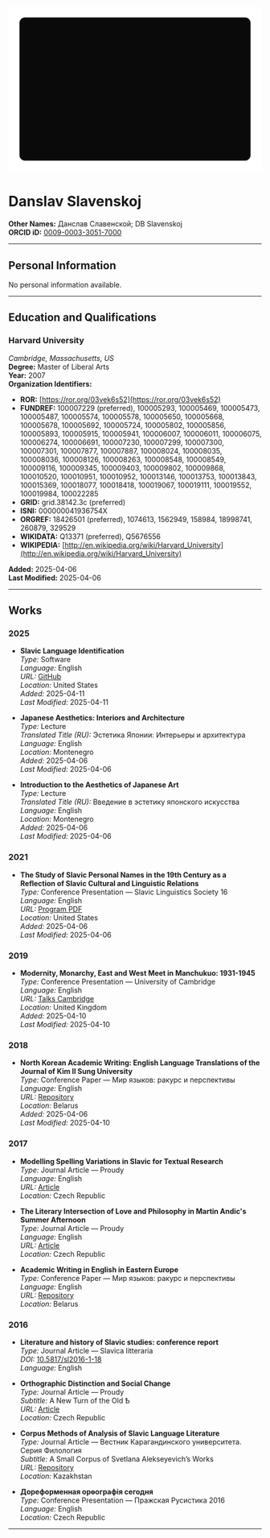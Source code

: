 
![Stellated Dodecahedron](./VT220_2025_07_11.SVG)


  
 



# Danslav Slavenskoj

**Other Names:** Данслав Славенской; DB Slavenskoj  
**ORCID iD:** [0009-0003-3051-7000](https://orcid.org/0009-0003-3051-7000)

---

## Personal Information

No personal information available.

---

## Education and Qualifications

### Harvard University  

*Cambridge, Massachusetts, US*  
**Degree:** Master of Liberal Arts  
**Year:** 2007  
**Organization Identifiers:**  

- **ROR:** [https://ror.org/03vek6s52](https://ror.org/03vek6s52)  
- **FUNDREF:** 100007229 (preferred), 100005293, 100005469, 100005473, 100005487, 100005574, 100005578, 100005650, 100005668, 100005678, 100005692, 100005724, 100005802, 100005856, 100005893, 100005915, 100005941, 100006007, 100006011, 100006075, 100006274, 100006691, 100007230, 100007299, 100007300, 100007301, 100007877, 100007887, 100008024, 100008035, 100008036, 100008126, 100008263, 100008548, 100008549, 100009116, 100009345, 100009403, 100009802, 100009868, 100010520, 100010951, 100010952, 100013146, 100013753, 100013843, 100015369, 100018077, 100018418, 100019067, 100019111, 100019552, 100019984, 100022285  
- **GRID:** grid.38142.3c (preferred)  
- **ISNI:** 000000041936754X  
- **ORGREF:** 18426501 (preferred), 1074613, 1562949, 158984, 18998741, 260879, 329529  
- **WIKIDATA:** Q13371 (preferred), Q5676556  
- **WIKIPEDIA:** [http://en.wikipedia.org/wiki/Harvard_University](http://en.wikipedia.org/wiki/Harvard_University)

**Added:** 2025-04-06  
**Last Modified:** 2025-04-06  

---

## Works

### 2025

- **Slavic Language Identification**  
  *Type:* Software  
  *Language:* English  
  *URL:* [GitHub](https://github.com/slavenica/slavic-language-identification)  
  *Location:* United States  
  *Added:* 2025-04-11  
  *Last Modified:* 2025-04-11  

- **Japanese Aesthetics: Interiors and Architecture**  
  *Type:* Lecture  
  *Translated Title (RU):* Эстетика Японии: Интерьеры и архитектура  
  *Language:* English  
  *Location:* Montenegro  
  *Added:* 2025-04-06  
  *Last Modified:* 2025-04-06  

- **Introduction to the Aesthetics of Japanese Art**  
  *Type:* Lecture  
  *Translated Title (RU):* Введение в эстетику японского искусства  
  *Language:* English  
  *Location:* Montenegro  
  *Added:* 2025-04-06  
  *Last Modified:* 2025-04-06  

### 2021

- **The Study of Slavic Personal Names in the 19th Century as a Reflection of Slavic Cultural and Linguistic Relations**  
  *Type:* Conference Presentation — Slavic Linguistics Society 16  
  *Language:* English  
  *URL:* [Program PDF](https://slaviclinguistics.org/wp-content/uploads/2024/04/SLS_16_2021_Illinois_zoom_program.pdf)  
  *Location:* United States  
  *Added:* 2025-04-06  
  *Last Modified:* 2025-04-06  

### 2019

- **Modernity, Monarchy, East and West Meet in Manchukuo: 1931-1945**  
  *Type:* Conference Presentation — University of Cambridge  
  *Language:* English  
  *URL:* [Talks Cambridge](https://talks.cam.ac.uk/talk/index/106531)  
  *Location:* United Kingdom  
  *Added:* 2025-04-10  
  *Last Modified:* 2025-04-10  

### 2018

- **North Korean Academic Writing: English Language Translations of the Journal of Kim Il Sung University**  
  *Type:* Conference Paper — Мир языков: ракурс и перспективы  
  *Language:* English  
  *URL:* [Repository](https://elib.bsu.by/handle/123456789/199450)  
  *Location:* Belarus  
  *Added:* 2025-04-06  
  *Last Modified:* 2025-04-10  

### 2017

- **Modelling Spelling Variations in Slavic for Textual Research**  
  *Type:* Journal Article — Proudy  
  *Language:* English  
  *URL:* [Article](https://www.phil.muni.cz/journal/proudy/filologie/materialy/2017/1/slavenskoj_modellin_spelling_variations.php)  
  *Location:* Czech Republic  

- **The Literary Intersection of Love and Philosophy in Martin Andic's Summer Afternoon**  
  *Type:* Journal Article — Proudy  
  *Language:* English  
  *URL:* [Article](https://www.phil.muni.cz/journal/proudy/filologie/materialy/2017/1/slavenskoj_love_and_philosophy_in_martin.php)  
  *Location:* Czech Republic  

- **Academic Writing in English in Eastern Europe**  
  *Type:* Conference Paper — Мир языков: ракурс и перспективы  
  *Language:* English  
  *URL:* [Repository](https://elib.bsu.by/handle/123456789/174686)  
  *Location:* Belarus  

### 2016

- **Literature and history of Slavic studies: conference report**  
  *Type:* Journal Article — Slavica litteraria  
  *DOI:* [10.5817/sl2016-1-18](https://doi.org/10.5817/SL2016-1-18)  
  *Language:* English  

- **Orthographic Distinction and Social Change**  
  *Type:* Journal Article — Proudy  
  *Subtitle:* A New Turn of the Old Ѣ  
  *URL:* [Article](https://www.phil.muni.cz/journal/proudy/filologie/materialy/2016/1/slavenskoj_orthographic_distinction.php)  
  *Location:* Czech Republic  

- **Corpus Methods of Analysis of Slavic Language Literature**  
  *Type:* Journal Article — Вестник Карагандинского университета. Серия Филология  
  *Subtitle:* A Small Corpus of Svetlana Alekseyevich’s Works  
  *URL:* [Repository](http://rep.ksu.kz/handle/data/957)  
  *Location:* Kazakhstan  

- **Дореформенная орѳографія сегодня**  
  *Type:* Conference Presentation — Пражская Русистика 2016  
  *Language:* English  
  *Location:* Czech Republic  

---
